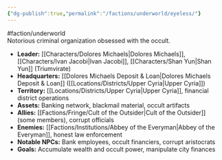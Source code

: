 ```yaml
---
{"dg-publish":true,"permalink":"/factions/underworld/eyeless/"}
---
```


#faction/underworld  
Notorious criminal organization obsessed with the occult.

- **Leader:** [[Characters/Dolores Michaels\|Dolores Michaels]], [[Characters/Ivan Jacobi\|Ivan Jacobi]], [[Characters/Shan Yun\|Shan Yun]] (Triumvirate)
- **Headquarters:** [[Dolores Michaels Deposit & Loan\|Dolores Michaels Deposit & Loan]] ([[Locations/Districts/Upper Cyria\|Upper Cyria]])
- **Territory:** [[Locations/Districts/Upper Cyria\|Upper Cyria]], financial district operations
- **Assets:** Banking network, blackmail material, occult artifacts
- **Allies:** [[Factions/Fringe/Cult of the Outsider\|Cult of the Outsider]] (some members), corrupt officials
- **Enemies:** [[Factions/Institutions/Abbey of the Everyman\|Abbey of the Everyman]], honest law enforcement
- **Notable NPCs:** Bank employees, occult financiers, corrupt aristocrats
- **Goals:** Accumulate wealth and occult power, manipulate city finances
